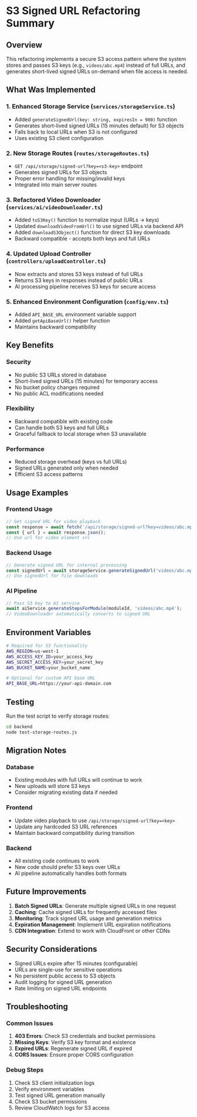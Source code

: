 # S3 Signed URL Refactoring Summary

## Overview
This refactoring implements a secure S3 access pattern where the system stores and passes S3 keys (e.g., `videos/abc.mp4`) instead of full URLs, and generates short-lived signed URLs on-demand when file access is needed.

## What Was Implemented

### 1. Enhanced Storage Service (`services/storageService.ts`)
- Added `generateSignedUrl(key: string, expiresIn = 900)` function
- Generates short-lived signed URLs (15 minutes default) for S3 objects
- Falls back to local URLs when S3 is not configured
- Uses existing S3 client configuration

### 2. New Storage Routes (`routes/storageRoutes.ts`)
- `GET /api/storage/signed-url?key=<s3-key>` endpoint
- Generates signed URLs for S3 objects
- Proper error handling for missing/invalid keys
- Integrated into main server routes

### 3. Refactored Video Downloader (`services/ai/videoDownloader.ts`)
- Added `toS3Key()` function to normalize input (URLs → keys)
- Updated `downloadVideoFromUrl()` to use signed URLs via backend API
- Added `downloadS3Object()` function for direct S3 key downloads
- Backward compatible - accepts both keys and full URLs

### 4. Updated Upload Controller (`controllers/uploadController.ts`)
- Now extracts and stores S3 keys instead of full URLs
- Returns S3 keys in responses instead of public URLs
- AI processing pipeline receives S3 keys for secure access

### 5. Enhanced Environment Configuration (`config/env.ts`)
- Added `API_BASE_URL` environment variable support
- Added `getApiBaseUrl()` helper function
- Maintains backward compatibility

## Key Benefits

### Security
- No public S3 URLs stored in database
- Short-lived signed URLs (15 minutes) for temporary access
- No bucket policy changes required
- No public ACL modifications needed

### Flexibility
- Backward compatible with existing code
- Can handle both S3 keys and full URLs
- Graceful fallback to local storage when S3 unavailable

### Performance
- Reduced storage overhead (keys vs full URLs)
- Signed URLs generated only when needed
- Efficient S3 access patterns

## Usage Examples

### Frontend Usage
```typescript
// Get signed URL for video playback
const response = await fetch('/api/storage/signed-url?key=videos/abc.mp4');
const { url } = await response.json();
// Use url for video element src
```

### Backend Usage
```typescript
// Generate signed URL for internal processing
const signedUrl = await storageService.generateSignedUrl('videos/abc.mp4', 900);
// Use signedUrl for file downloads
```

### AI Pipeline
```typescript
// Pass S3 key to AI service
await aiService.generateStepsForModule(moduleId, 'videos/abc.mp4');
// VideoDownloader automatically converts to signed URL
```

## Environment Variables

```bash
# Required for S3 functionality
AWS_REGION=us-west-1
AWS_ACCESS_KEY_ID=your_access_key
AWS_SECRET_ACCESS_KEY=your_secret_key
AWS_BUCKET_NAME=your_bucket_name

# Optional for custom API base URL
API_BASE_URL=https://your-api-domain.com
```

## Testing

Run the test script to verify storage routes:
```bash
cd backend
node test-storage-routes.js
```

## Migration Notes

### Database
- Existing modules with full URLs will continue to work
- New uploads will store S3 keys
- Consider migrating existing data if needed

### Frontend
- Update video playback to use `/api/storage/signed-url?key=<key>`
- Update any hardcoded S3 URL references
- Maintain backward compatibility during transition

### Backend
- All existing code continues to work
- New code should prefer S3 keys over URLs
- AI pipeline automatically handles both formats

## Future Improvements

1. **Batch Signed URLs**: Generate multiple signed URLs in one request
2. **Caching**: Cache signed URLs for frequently accessed files
3. **Monitoring**: Track signed URL usage and generation metrics
4. **Expiration Management**: Implement URL expiration notifications
5. **CDN Integration**: Extend to work with CloudFront or other CDNs

## Security Considerations

- Signed URLs expire after 15 minutes (configurable)
- URLs are single-use for sensitive operations
- No persistent public access to S3 objects
- Audit logging for signed URL generation
- Rate limiting on signed URL endpoints

## Troubleshooting

### Common Issues
1. **403 Errors**: Check S3 credentials and bucket permissions
2. **Missing Keys**: Verify S3 key format and existence
3. **Expired URLs**: Regenerate signed URL if expired
4. **CORS Issues**: Ensure proper CORS configuration

### Debug Steps
1. Check S3 client initialization logs
2. Verify environment variables
3. Test signed URL generation manually
4. Check S3 bucket permissions
5. Review CloudWatch logs for S3 access
